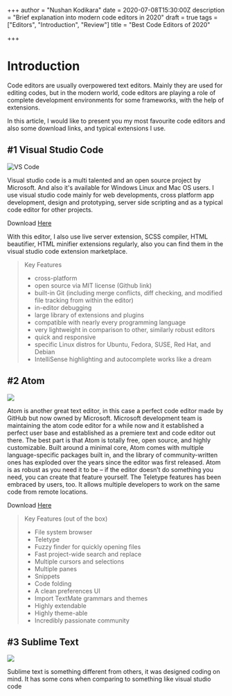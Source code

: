 +++
author = "Nushan Kodikara"
date = 2020-07-08T15:30:00Z
description = "Brief explanation into modern code editors in 2020"
draft = true
tags = ["Editors", "Introduction", "Review"]
title = "Best Code Editors of 2020"

+++
# Introduction

Code editors are usually overpowered text editors. Mainly they are used for editing codes, but in the modern world, code editors are playing a role of complete development environments for some frameworks, with the help of extensions.

In this article, I would like to present you my most favourite code editors and also some download links, and typical extensions I use.

## #1 Visual Studio Code

![](https://www.elegantthemes.com/blog/wp-content/uploads/2019/01/000-Best-Code-Editor-VS-Code.png "VS Code")

Visual studio code is a multi talented and an open source project by Microsoft. And also it's available for Windows Linux and Mac OS users. I use visual studio code mainly for web developments, cross platform app development, design and prototyping, server side scripting and as a typical code editor for other projects.

Download [Here](https://code.visualstudio.com/ "VS Code")

With this editor, I also use live server extension, SCSS compiler, HTML beautifier, HTML minifier extensions regularly, also you can find them in the visual studio code extension marketplace.

> Key Features
>
> * cross-platform
> * open source via MIT license (Github link)
> * built-in Git (including merge conflicts, diff checking, and modified file tracking from within the editor)
> * in-editor debugging
> * large library of extensions and plugins
> * compatible with nearly every programming language
> * very lightweight in comparison to other, similarly robust editors
> * quick and responsive
> * specific Linux distros for Ubuntu, Fedora, SUSE, Red Hat, and Debian
> * IntelliSense highlighting and autocomplete works like a dream

## #2 Atom

![](https://www.elegantthemes.com/blog/wp-content/uploads/2018/04/001-Best-Text-Editors.jpg)

Atom is another great text editor, in this case a perfect code editor made by GitHub but now owned by Microsoft. Microsoft development team is maintaining the atom code editor for a while now and it established a perfect user base and established as a premiere text and code editor out there. The best part is that Atom is totally free, open source, and highly customizable. Built around a minimal core, Atom comes with multiple language-specific packages built in, and the library of community-written ones has exploded over the years since the editor was first released. Atom is as robust as you need it to be – if the editor doesn’t do something you need, you can create that feature yourself. The Teletype features has been embraced by users, too. It allows multiple developers to work on the same code from remote locations.

Download [Here](https://atom.io/ "Atom")

> Key Features (out of the box)
>
> * File system browser
> * Teletype
> * Fuzzy finder for quickly opening files
> * Fast project-wide search and replace
> * Multiple cursors and selections
> * Multiple panes
> * Snippets
> * Code folding
> * A clean preferences UI
> * Import TextMate grammars and themes
> * Highly extendable
> * Highly theme-able
> * Incredibly passionate community

## #3 Sublime Text

![](https://www.elegantthemes.com/blog/wp-content/uploads/2018/04/003-Best-Text-Editors.jpg)

Sublime text is something different from others, it was designed coding on mind. It has some cons when comparing to something like visual studio code